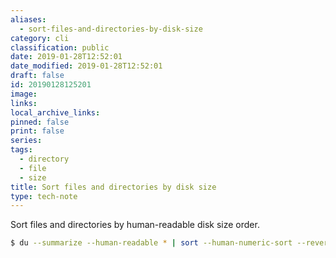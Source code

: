 ```yaml
---
aliases:
  - sort-files-and-directories-by-disk-size
category: cli
classification: public
date: 2019-01-28T12:52:01
date_modified: 2019-01-28T12:52:01
draft: false
id: 20190128125201
image: 
links: 
local_archive_links: 
pinned: false
print: false
series: 
tags:
  - directory
  - file
  - size
title: Sort files and directories by disk size
type: tech-note
---
```


Sort files and directories by human-readable disk size order.

```sh
$ du --summarize --human-readable * | sort --human-numeric-sort --reverse
```